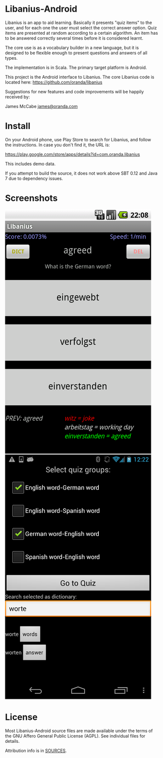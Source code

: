Libanius-Android
================

Libanius is an app to aid learning. Basically it presents "quiz items" to the user, and for each one the user must select the correct answer option. Quiz items are presented at random according to a certain algorithm. An item has to be answered correctly several times before it is considered learnt.

The core use is as a vocabulary builder in a new language, but it is designed to be flexible enough to present questions and answers of all types.

The implementation is in Scala. The primary target platform is Android.

This project is the Android interface to Libanius. The core Libanius code is located here: https://github.com/oranda/libanius

Suggestions for new features and code improvements will be happily received by:

James McCabe <james@oranda.com>


Install
=======

On your Android phone, use Play Store to search for Libanius, and follow the instructions. In case you don't find it, the URL is:

https://play.google.com/store/apps/details?id=com.oranda.libanius

This includes demo data.

If you attempt to build the source, it does not work above SBT 0.12 and Java 7 due to dependency issues.


Screenshots
===========

![Libanius](https://github.com/oranda/libanius-android/raw/master/docs/screenshotQuizV05.png)
![Libanius](https://github.com/oranda/libanius-android/raw/master/docs/screenshotOptionsV072_480.png)


License
=======

Most Libanius-Android source files are made available under the terms of the GNU Affero General Public License (AGPL).
See individual files for details.

Attribution info is in [SOURCES](SOURCES.md).
